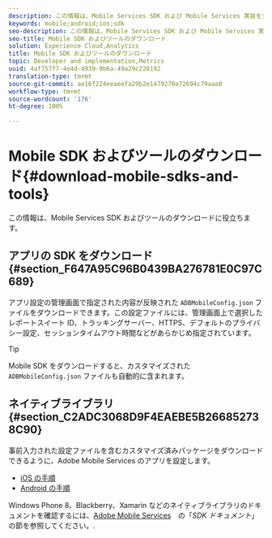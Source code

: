```yaml
---
description: この情報は、Mobile Services SDK および Mobile Services 実装を支援するツールをダウンロードする際に役立ちます。
keywords: mobile;android;ios;sdk
seo-description: この情報は、Mobile Services SDK および Mobile Services 実装を支援するツールをダウンロードする際に役立ちます。
seo-title: Mobile SDK およびツールのダウンロード
solution: Experience Cloud,Analytics
title: Mobile SDK およびツールのダウンロード
topic: Developer and implementation,Metrics
uuid: 4af757f7-4e4d-4939-9b6a-49a29c220192
translation-type: tm+mt
source-git-commit: ae16f224eeaeefa29b2e1479270a72694c79aaa0
workflow-type: tm+mt
source-wordcount: '176'
ht-degree: 100%

---
```



# Mobile SDK およびツールのダウンロード{#download-mobile-sdks-and-tools}

この情報は、Mobile Services SDK およびツールのダウンロードに役立ちます。

## アプリの SDK をダウンロード {#section_F647A95C96B0439BA276781E0C97C689}

アプリ設定の管理画面で指定された内容が反映された `ADBMobileConfig.json` ファイルをダウンロードできます。この設定ファイルには、管理画面上で選択したレポートスイート ID、トラッキングサーバー、HTTPS、デフォルトのプライバシー設定、セッションタイムアウト時間などがあらかじめ指定されています。

>[!TIP]
>
>Mobile SDK をダウンロードすると、カスタマイズされた `ADBMobileConfig.json` ファイルも自動的に含まれます。

## ネイティブライブラリ {#section_C2ADC3068D9F4EAEBE5B266852738C90}

事前入力された設定ファイルを含むカスタマイズ済みパッケージをダウンロードできるように、Adobe Mobile Services のアプリを設定します。

* [iOS の手順](/help/ios/getting-started/requirements.md)
* [Android の手順](/help/android/getting-started/requirements.md)

Windows Phone 8、Blackberry、Xamarin などのネイティブライブラリのドキュメントを確認するには、[Adobe Mobile Services](/help/using/home.md)　の「*SDK ドキュメント*」の節を参照してください。.

